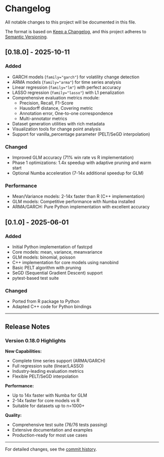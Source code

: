 # Changelog

All notable changes to this project will be documented in this file.

The format is based on [Keep a Changelog](https://keepachangelog.com/en/1.0.0/),
and this project adheres to [Semantic Versioning](https://semver.org/spec/v2.0.0.html).

## [0.18.0] - 2025-10-11

### Added
- GARCH models (`family="garch"`) for volatility change detection
- ARMA models (`family="arma"`) for time series analysis
- Linear regression (`family="lm"`) with perfect accuracy
- LASSO regression (`family="lasso"`) with L1 penalization
- Comprehensive evaluation metrics module:
  - Precision, Recall, F1-Score
  - Hausdorff distance, Covering metric
  - Annotation error, One-to-one correspondence
  - Multi-annotator metrics
- Dataset generation utilities with rich metadata
- Visualization tools for change point analysis
- Support for vanilla_percentage parameter (PELT/SeGD interpolation)

### Changed
- Improved GLM accuracy (71% win rate vs R implementation)
- Phase 1 optimizations: 1.4x speedup with adaptive pruning and warm start
- Optional Numba acceleration (7-14x additional speedup for GLM)

### Performance
- Mean/Variance models: 2-14x faster than R (C++ implementation)
- GLM models: Competitive performance with Numba installed
- ARMA/GARCH: Pure Python implementation with excellent accuracy

## [0.1.0] - 2025-06-01

### Added
- Initial Python implementation of fastcpd
- Core models: mean, variance, meanvariance
- GLM models: binomial, poisson
- C++ implementation for core models using nanobind
- Basic PELT algorithm with pruning
- SeGD (Sequential Gradient Descent) support
- pytest-based test suite

### Changed
- Ported from R package to Python
- Adapted C++ code for Python bindings

---

## Release Notes

### Version 0.18.0 Highlights

**New Capabilities:**
- Complete time series support (ARMA/GARCH)
- Full regression suite (linear/LASSO)
- Industry-leading evaluation metrics
- Flexible PELT/SeGD interpolation

**Performance:**
- Up to 14x faster with Numba for GLM
- 2-14x faster for core models vs R
- Suitable for datasets up to n=1000+

**Quality:**
- Comprehensive test suite (76/76 tests passing)
- Extensive documentation and examples
- Production-ready for most use cases

---

For detailed changes, see the [commit history](https://github.com/doccstat/fastcpd/commits/main).

